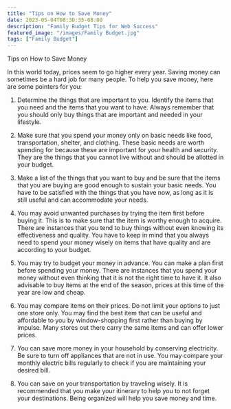 ```yaml
---
title: "Tips on How to Save Money"
date: 2023-05-04T08:30:35-08:00
description: "Family Budget Tips for Web Success"
featured_image: "/images/Family Budget.jpg"
tags: ["Family Budget"]
---
```


Tips on How to Save Money

In this world today, prices seem to go higher every year. Saving money can sometimes be a hard job for many people. To help you save money, here are some pointers for you:

1.	Determine the things that are important to you. Identify the items that you need and the items that you want to have. Always remember that you should only buy things that are important and needed in your lifestyle. 

2.	Make sure that you spend your money only on basic needs like food, transportation, shelter, and clothing. These basic needs are worth spending for because these are important for your health and security. They are the things that you cannot live without and should be allotted in your budget.

3.	Make a list of the things that you want to buy and be sure that the items that you are buying are good enough to sustain your basic needs. You have to be satisfied with the things that you have now, as long as it is still useful and can accommodate your needs.

4.	You may avoid unwanted purchases by trying the item first before buying it. This is to make sure that the item is worthy enough to acquire. There are instances that you tend to buy things without even knowing its effectiveness and quality. You have to keep in mind that you always need to spend your money wisely on items that have quality and are according to your budget.

5.	You may try to budget your money in advance. You can make a plan first before spending your money. There are instances that you spend your money without even thinking that it is not the right time to have it. It also advisable to buy items at the end of the season, prices at this time of the year are low and cheap. 

6.	You may compare items on their prices. Do not limit your options to just one store only. You may find the best item that can be useful and affordable to you by window-shopping first rather than buying by impulse. Many stores out there carry the same items and can offer lower prices.  

7.	You can save more money in your household by conserving electricity. Be sure to turn off appliances that are not in use. You may compare your monthly electric bills regularly to check if you are maintaining your desired bill. 

8.	You can save on your transportation by traveling wisely. It is recommended that you make your itinerary to help you to not forget your destinations. Being organized will help you save money and time.

      

